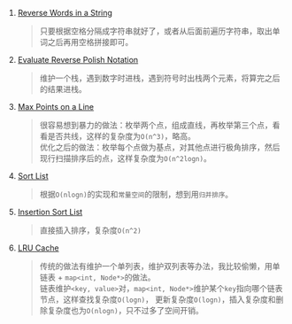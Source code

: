 
1. [Reverse Words in a String][Reverse Words in a String]

    > 只要根据空格分隔成字符串就好了，或者从后面前遍历字符串，取出单词之后再用空格拼接即可。

1. [Evaluate Reverse Polish Notation][Evaluate Reverse Polish Notation]

    > 维护一个栈，遇到数字时进栈，遇到符号时出栈两个元素，将算完之后的结果进栈。

1. [Max Points on a Line][Max Points on a Line]

    > 很容易想到暴力的做法：枚举两个点，组成直线，再枚举第三个点，看看是否共线，这样的复杂度为`O(n^3)`，略高。  
    > 优化之后的做法：枚举每个点做为基点，对其他点进行极角排序，然后现行扫描排序后的点，这样复杂度为`O(n^2logn)`。  

1. [Sort List][Sort List]

    > 根据`O(nlogn)`的实现和`常量空间`的限制，想到用`归并排序`。

1. [Insertion Sort List][Insertion Sort List]
    
    > 直接插入排序，复杂度`O(n^2)`

1. [LRU Cache][LRU Cache]

    > 传统的做法有维护一个单列表，维护双列表等办法，我比较偷懒，用单链表 + `map<int, Node*>`的做法。  
    > 链表维护`<key, value>`对，`map<int, Node*>`维护某个`key`指向哪个链表节点，这样查找复杂度`O(logn)`，
    > 更新复杂度`O(logn)`，插入复杂度和删除复杂度也为`O(nlogn)`，只不过多了空间开销。

[LRU Cache]: http://oj.leetcode.com/problems/lru-cache/
[Insertion Sort List]: http://oj.leetcode.com/problems/insertion-sort-list/
[Sort List]: http://oj.leetcode.com/problems/sort-list/
[Max Points on a Line]: http://oj.leetcode.com/problems/max-points-on-a-line/
[Evaluate Reverse Polish Notation]: http://oj.leetcode.com/problems/evaluate-reverse-polish-notation/
[Reverse Words in a String]: http://oj.leetcode.com/problems/reverse-words-in-a-string/